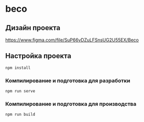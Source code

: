 # beco

## Дизайн проекта
https://www.figma.com/file/SuP66vDZuLFSnsUG2U55EX/Beco

## Настройка проекта
```
npm install
``` 

### Компилирование и подготовка для разработки
```
npm run serve
```

### Компилирование и подготовка для производства
```
npm run build
```
